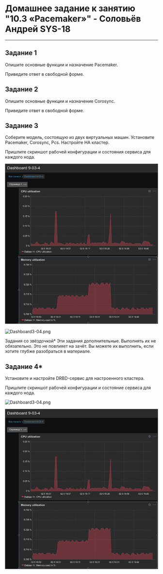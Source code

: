 # Домашнее задание к занятию "10.3 «Pacemaker»" - Соловьёв Андрей SYS-18


---

## Задание 1

Опишите основные функции и назначение Pacemaker.

Приведите ответ в свободной форме.

## Задание 2

Опишите основные функции и назначение Corosync.

Приведите ответ в свободной форме.

## Задание 3

Соберите модель, состоящую из двух виртуальных машин. Установите Pacemaker, Corosync, Pcs. Настройте HA кластер.

Пришлите скриншот рабочей конфигурации и состояния сервиса для каждого нода.

 ![Castom_screen.png](https://github.com/Andrewsolo1969/9-03-hw/blob/main/img/Castom_screen.png)

 ![Dashboard3-04.png](https://github.com/Andrewsolo1969/9-03-hw/blob/main/img/Dashboard3-04.png)

 

Задания со звёздочкой*
Эти задания дополнительные. Выполнять их не обязательно. Это не повлияет на зачёт. Вы можете их выполнить, если хотите глубже разобраться в материале.

## Задание 4*

Установите и настройте DRBD-сервис для настроенного кластера.

Пришлите скриншот рабочей конфигурации и состояние сервиса для каждого нода.

![Dashboard3-04.png](https://github.com/Andrewsolo1969/9-03-hw/blob/main/img/Dashboard3-04.png)

![Castom_screen.png](https://github.com/Andrewsolo1969/9-03-hw/blob/main/img/Castom_screen.png)



 